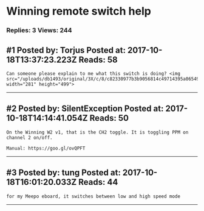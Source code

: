 # Winning remote switch help

### Replies: 3 Views: 244

## \#1 Posted by: Torjus Posted at: 2017-10-18T13:37:23.223Z Reads: 58

```
Can someone please explain to me what this switch is doing? <img src="/uploads/db1493/original/3X/c/8/c82330977b3b9056814c49714395a0654947e083.JPG" width="281" height="499">
```

---
## \#2 Posted by: SilentException Posted at: 2017-10-18T14:14:41.054Z Reads: 50

```
On the Winning W2 v1, that is the CH2 toggle. It is toggling PPM on channel 2 on/off.

Manual: https://goo.gl/ovQPFT
```

---
## \#3 Posted by: tung Posted at: 2017-10-18T16:01:20.033Z Reads: 44

```
for my Meepo eboard, it switches between low and high speed mode
```

---
